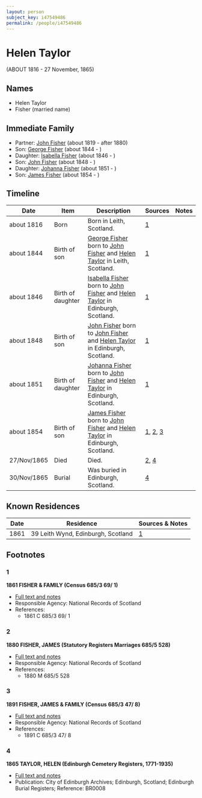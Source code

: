 ```yaml
---
layout: person
subject_key: i47549486
permalink: /people/i47549486
---
```


# Helen Taylor
(ABOUT 1816 - 27 November, 1865)

## Names

* Helen Taylor
* Fisher (married name)

## Immediate Family

* Partner: [John Fisher](./@81248806@-john-fisher-b1819-d1880.md) (about 1819 - after 1880)
* Son: [George Fisher](./@35202352@-george-fisher-b1844-d.md) (about 1844 - )
* Daughter: [Isabella Fisher](./@74012383@-isabella-fisher-b1846-d.md) (about 1846 - )
* Son: [John Fisher](./@60298048@-john-fisher-b1848-d.md) (about 1848 - )
* Daughter: [Johanna Fisher](./@76159436@-johanna-fisher-b1851-d.md) (about 1851 - )
* Son: [James Fisher](./@22540348@-james-fisher-b1854-d.md) (about 1854 - )

## Timeline

Date | Item | Description | Sources | Notes
---|---|---|---|---
about 1816 | Born | Born in Leith, Scotland. | [1](#1) | 
about 1844 | Birth of son | [George Fisher](./@35202352@-george-fisher-b1844-d.md) born to [John Fisher](./@81248806@-john-fisher-b1819-d1880.md) and [Helen Taylor](./@47549486@-helen-taylor-b1816-d1865-11-27.md) in Leith, Scotland. | [1](#1) | 
about 1846 | Birth of daughter | [Isabella Fisher](./@74012383@-isabella-fisher-b1846-d.md) born to [John Fisher](./@81248806@-john-fisher-b1819-d1880.md) and [Helen Taylor](./@47549486@-helen-taylor-b1816-d1865-11-27.md) in Edinburgh, Scotland. | [1](#1) | 
about 1848 | Birth of son | [John Fisher](./@60298048@-john-fisher-b1848-d.md) born to [John Fisher](./@81248806@-john-fisher-b1819-d1880.md) and [Helen Taylor](./@47549486@-helen-taylor-b1816-d1865-11-27.md) in Edinburgh, Scotland. | [1](#1) | 
about 1851 | Birth of daughter | [Johanna Fisher](./@76159436@-johanna-fisher-b1851-d.md) born to [John Fisher](./@81248806@-john-fisher-b1819-d1880.md) and [Helen Taylor](./@47549486@-helen-taylor-b1816-d1865-11-27.md) in Edinburgh, Scotland. | [1](#1) | 
about 1854 | Birth of son | [James Fisher](./@22540348@-james-fisher-b1854-d.md) born to [John Fisher](./@81248806@-john-fisher-b1819-d1880.md) and [Helen Taylor](./@47549486@-helen-taylor-b1816-d1865-11-27.md) in Edinburgh, Scotland. | [1](#1), [2](#2), [3](#3) | 
27/Nov/1865 | Died | Died. | [2](#2), [4](#4) | 
30/Nov/1865 | Burial | Was buried in Edinburgh, Scotland. | [4](#4) | 

## Known Residences

Date | Residence | Sources & Notes
---|---|---
1861 | 39 Leith Wynd, Edinburgh, Scotland | [1](#1)

## Footnotes

### 1

**1861 FISHER & FAMILY (Census 685/3 69/ 1)**

* [Full text and notes](../sources/@81393510@-1861-fisher-&-family-census-685-3-69-1-.md)
* Responsible Agency: National Records of Scotland
* References: 
  * 1861 C 685/3 69/ 1

### 2

**1880 FISHER, JAMES (Statutory Registers Marriages 685/5 528)**

* [Full text and notes](../sources/@35889678@-1880-fisher,-james-statutory-registers-marriages-685-5-528-.md)
* Responsible Agency: National Records of Scotland
* References: 
  * 1880 M 685/5 528

### 3

**1891 FISHER, JAMES & FAMILY (Census 685/3 47/ 8)**

* [Full text and notes](../sources/@51582829@-1891-fisher,-james-&-family-census-685-3-47-8-.md)
* Responsible Agency: National Records of Scotland
* References: 
  * 1891 C 685/3 47/ 8

### 4

**1865 TAYLOR, HELEN (Edinburgh Cemetery Registers, 1771-1935)**

* [Full text and notes](../sources/@83241568@-1865-taylor,-helen-edinburgh-cemetery-registers,-1771-1935-.md)
* Publication: City of Edinburgh Archives; Edinburgh, Scotland; Edinburgh Burial Registers; Reference: BR0008

